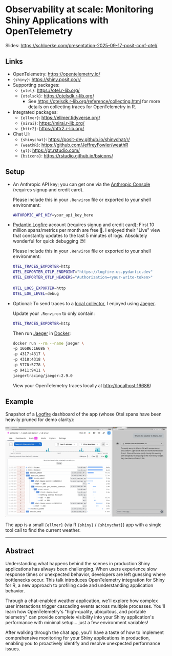 # Observability at scale: Monitoring Shiny Applications with OpenTelemetry

Slides: https://schloerke.com/presentation-2025-09-17-posit-conf-otel/

## Links

* OpenTelemetry: https://opentelemetry.io/
* `{shiny}`: https://shiny.posit.co/r/
* Supporting packages:
  * `{otel}`: https://otel.r-lib.org/
  * `{otelsdk}`: https://otelsdk.r-lib.org/
    * See https://otelsdk.r-lib.org/reference/collecting.html for more details on
      collecting traces for OpenTelemetry in R.
* Integrated packages:
  * `{ellmer}`: https://ellmer.tidyverse.org/
  * `{mirai}`: https://mirai.r-lib.org/
  * `{httr2}`: https://httr2.r-lib.org/
* Chat UI:
  * `{shinychat}`: https://posit-dev.github.io/shinychat/r/
  * `{weathR}`: https://github.com/JeffreyFowler/weathR
  * `{gt}`: https://gt.rstudio.com/
  * `{bsicons}`: https://rstudio.github.io/bsicons/


## Setup

* An Anthropic API key; you can get one via the [Anthropic Console](https://console.anthropic.com/) (requires signup and credit card).

  Please include this in your `.Renviron` file or exported to your shell environment:

  ```bash
  ANTHROPIC_API_KEY=your_api_key_here
  ```

* [Pydantic Logfire](https://pydantic.dev/logfire) account (requires signup and credit card); First 10 million spans/metrics per month are free 🎉. I enjoyed their "Live" view that constantly updates to the last 5 minutes of logs. Absolutely wonderful for quick debugging 😍!

  Please include this in your `.Renviron` file or exported to your shell environment:

  ```bash
  OTEL_TRACES_EXPORTER=http
  OTEL_EXPORTER_OTLP_ENDPOINT="https://logfire-us.pydantic.dev"
  OTEL_EXPORTER_OTLP_HEADERS="Authorization=<your-write-token>"

  OTEL_LOGS_EXPORTER=http
  OTEL_LOG_LEVEL=debug
  ```

* Optional: To send traces to a [local collector](https://otelsdk.r-lib.org/reference/collecting.html#setup-for-local-collectors), I enjoyed using [Jaeger](https://otelsdk.r-lib.org/reference/collecting.html#jaeger).

  Update your `.Renviron` to only contain:
  ```bash
  OTEL_TRACES_EXPORTER=http
  ```

  Then run [Jaeger](https://www.jaegertracing.io/) in [Docker](https://www.docker.com/):

  ```bash
  docker run --rm --name jaeger \
  -p 16686:16686 \
  -p 4317:4317 \
  -p 4318:4318 \
  -p 5778:5778 \
  -p 9411:9411 \
  jaegertracing/jaeger:2.9.0
  ```

  View your OpenTelemetry traces locally at <http://localhost:16686>/


## Example

Snapshot of a [Logfire](https://pydantic.dev/logfire) dashboard of the app (whose Otel spans have been heavily pruned for demo clarity):


![](demo.png)

The app is a small `{ellmer}` (via R `{shiny}` / `{shinychat}`) app with a single tool call to find the current weather.


-------------------------------

## Abstract

Understanding what happens behind the scenes in production Shiny applications
has always been challenging. When users experience slow response times or
unexpected behavior, developers are left guessing where bottlenecks occur. This
talk introduces OpenTelemetry integration for Shiny for R, a new approach to
profiling code and understanding application behavior.

Through a chat-enabled weather application, we'll explore how complex user
interactions trigger cascading events across multiple processes. You'll learn
how OpenTelemetry's "high-quality, ubiquitous, and portable telemetry" can
provide complete visibility into your Shiny application's performance with
minimal setup... just a few environment variables!

After walking through the chat app, you'll have a taste of how to implement
comprehensive monitoring for your Shiny applications in production, enabling you
to proactively identify and resolve unexpected performance issues.
